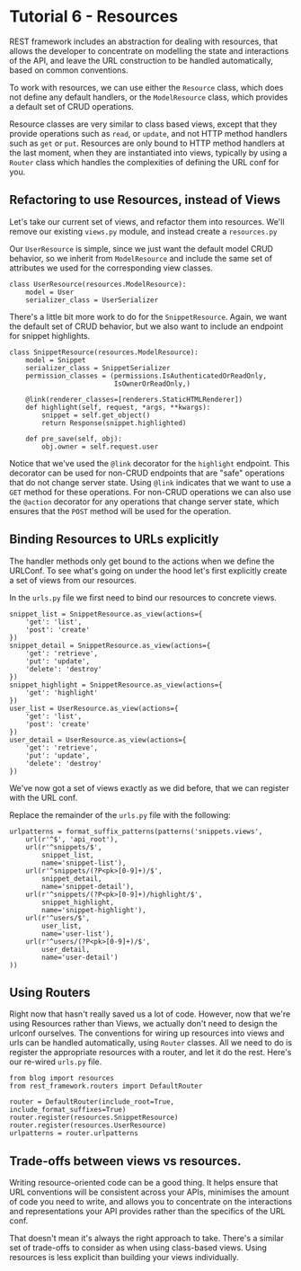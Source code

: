 # Tutorial 6 - Resources

REST framework includes an abstraction for dealing with resources, that allows the developer to concentrate on modelling the state and interactions of the API, and leave the URL construction to be handled automatically, based on common conventions.

To work with resources, we can use either the `Resource` class, which does not define any default handlers, or the `ModelResource` class, which provides a default set of CRUD operations.

Resource classes are very similar to class based views, except that they provide operations such as `read`, or `update`, and not HTTP method handlers such as `get` or `put`.  Resources are only bound to HTTP method handlers at the last moment, when they are instantiated into views, typically by using a `Router` class which handles the complexities of defining the URL conf for you.

## Refactoring to use Resources, instead of Views

Let's take our current set of views, and refactor them into resources.
We'll remove our existing `views.py` module, and instead create a `resources.py`

Our `UserResource` is simple, since we just want the default model CRUD behavior, so we inherit from `ModelResource` and include the same set of attributes we used for the corresponding view classes.

    class UserResource(resources.ModelResource):
        model = User
        serializer_class = UserSerializer

There's a little bit more work to do for the `SnippetResource`.  Again, we want the 
default set of CRUD behavior, but we also want to include an endpoint for snippet highlights. 

    class SnippetResource(resources.ModelResource):
        model = Snippet
        serializer_class = SnippetSerializer
        permission_classes = (permissions.IsAuthenticatedOrReadOnly,
                              IsOwnerOrReadOnly,)

        @link(renderer_classes=[renderers.StaticHTMLRenderer])
        def highlight(self, request, *args, **kwargs):
            snippet = self.get_object()
            return Response(snippet.highlighted)

        def pre_save(self, obj):
            obj.owner = self.request.user

Notice that we've used the `@link` decorator for the `highlight` endpoint.  This decorator can be used for non-CRUD endpoints that are "safe" operations that do not change server state.  Using `@link` indicates that we want to use a `GET` method for these operations.  For non-CRUD operations we can also use the `@action` decorator for any operations that change server state, which ensures that the `POST` method will be used for the operation.


## Binding Resources to URLs explicitly

The handler methods only get bound to the actions when we define the URLConf.
To see what's going on under the hood let's first explicitly create a set of views from our resources.

In the `urls.py` file we first need to bind our resources to concrete views.

    snippet_list = SnippetResource.as_view(actions={
        'get': 'list',
        'post': 'create'
    })
    snippet_detail = SnippetResource.as_view(actions={
        'get': 'retrieve',
        'put': 'update',
        'delete': 'destroy'
    })
    snippet_highlight = SnippetResource.as_view(actions={
        'get': 'highlight'
    })
    user_list = UserResource.as_view(actions={
        'get': 'list',
        'post': 'create'
    })
    user_detail = UserResource.as_view(actions={
        'get': 'retrieve',
        'put': 'update',
        'delete': 'destroy'
    })

We've now got a set of views exactly as we did before, that we can register with the URL conf.

Replace the remainder of the `urls.py` file with the following:

    urlpatterns = format_suffix_patterns(patterns('snippets.views',
        url(r'^$', 'api_root'),
        url(r'^snippets/$',
            snippet_list,
            name='snippet-list'),
        url(r'^snippets/(?P<pk>[0-9]+)/$',
            snippet_detail,
            name='snippet-detail'),
        url(r'^snippets/(?P<pk>[0-9]+)/highlight/$',
            snippet_highlight,
            name='snippet-highlight'),
        url(r'^users/$',
            user_list,
            name='user-list'),
        url(r'^users/(?P<pk>[0-9]+)/$',
            user_detail,
            name='user-detail')
    ))

## Using Routers

Right now that hasn't really saved us a lot of code.  However, now that we're using Resources rather than Views, we actually don't need to design the urlconf ourselves.  The conventions for wiring up resources into views and urls can be handled automatically, using `Router` classes.  All we need to do is register the appropriate resources with a router, and let it do the rest.  Here's our re-wired `urls.py` file.

    from blog import resources
    from rest_framework.routers import DefaultRouter

    router = DefaultRouter(include_root=True, include_format_suffixes=True)
    router.register(resources.SnippetResource)
    router.register(resources.UserResource)
    urlpatterns = router.urlpatterns

## Trade-offs between views vs resources.

Writing resource-oriented code can be a good thing.  It helps ensure that URL conventions will be consistent across your APIs, minimises the amount of code you need to write, and allows you to concentrate on the interactions and representations your API provides rather than the specifics of the URL conf.

That doesn't mean it's always the right approach to take.  There's a similar set of trade-offs to consider as when using class-based views.  Using resources is less explicit than building your views individually.

